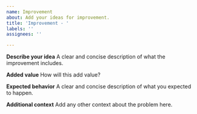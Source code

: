 ```yaml
---
name: Improvement
about: Add your ideas for improvement.
title: 'Improvement - '
labels: ''
assignees: ''

---
```


**Describe your idea**
A clear and concise description of what the improvement includes.


**Added value**
How will this add value?


**Expected behavior**
A clear and concise description of what you expected to happen.


**Additional context**
Add any other context about the problem here.

